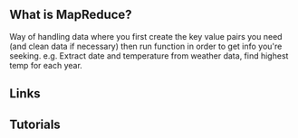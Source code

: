 ## What is MapReduce?
Way of handling data where you first create the key value pairs you need (and clean data if necessary) then run function in order to get info you're seeking. e.g. Extract date and temperature from weather data, find highest temp for each year.

## Links

## Tutorials

<!-- Embedded links -->
[1]: https://github.com/nchristie/tech_notes/blob/master/x/xxx.md

